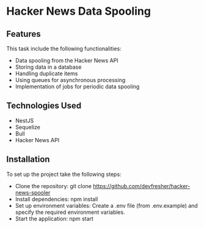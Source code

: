 # Hacker News Data Spooling

## Features

This task include the following functionalities:

- Data spooling from the Hacker News API
- Storing data in a database
- Handling duplicate items
- Using queues for asynchronous processing
- Implementation of jobs for periodic data spooling

## Technologies Used

- NestJS
- Sequelize
- Bull
- Hacker News API

## Installation

To set up the project take the following steps:

- Clone the repository: git clone <https://github.com/devfresher/hacker-news-spooler>
- Install dependencies: npm install
- Set up environment variables: Create a .env file (from .env.example) and specify the required environment variables.
- Start the application: npm start
